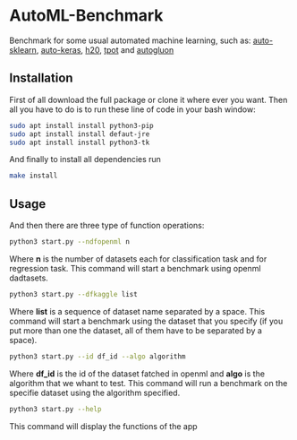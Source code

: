 # AutoML-Benchmark
Benchmark for some usual automated machine learning, such as: [auto-sklearn](https://automl.github.io/auto-sklearn/master/), [auto-keras](https://autokeras.com/), [h20](https://docs.h2o.ai/h2o/latest-stable/h2o-docs/automl.html), [tpot](http://epistasislab.github.io/tpot/) and [autogluon](http://epistasislab.github.io/tpot/)


## Installation
First of all download the full package or clone it where ever you want. Then all you have to do is to run these line of code in your bash window: 
```bash
sudo apt install install python3-pip
sudo apt install install defaut-jre
sudo apt install install python3-tk
```

And finally to install all dependencies run 
```bash
make install
```


## Usage
And then there are three type of function operations:

```bash
python3 start.py --ndfopenml n
``` 
Where **n** is the number of datasets each for classification task and for regression task. This command will start a benchmark using openml dadtasets.

```bash
python3 start.py --dfkaggle list
```
Where **list** is a sequence of dataset name separated by a space. This command will start a benchmark using the dataset that you specify (if you put more than one the dataset, all of them have to be separated by a space).

```bash
python3 start.py --id df_id --algo algorithm
```
Where **df_id** is the id of the dataset fatched in openml and **algo** is the algorithm that we whant to test. This command will run a benchmark on the specifie dataset using the algorithm specified.

```bash
python3 start.py --help
```
This command will display the functions of the app
